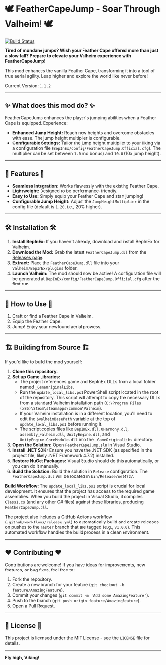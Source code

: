 # 🕊️ FeatherCapeJump - Soar Through Valheim! 🕊️

[![Build Status](https://github.com/shivam13juna/BuoyantFeatherCape/actions/workflows/release.yml/badge.svg)](https://github.com/shivam13juna/BuoyantFeatherCape/actions/workflows/release.yml) 

**Tired of mundane jumps? Wish your Feather Cape offered more than just a slow fall? Prepare to elevate your Valheim experience with FeatherCapeJump!**

This mod enhances the vanilla Feather Cape, transforming it into a tool of true aerial agility. Leap higher and explore the world like never before!

Current Version: `1.1.2`

---

## ✨ What does this mod do? ✨

FeatherCapeJump enhances the player's jumping abilities when a Feather Cape is equipped. Experience:

*   **Enhanced Jump Height:** Reach new heights and overcome obstacles with ease. The jump height multiplier is configurable.
*   **Configurable Settings:** Tailor the jump height multiplier to your liking via a configuration file (`BepInEx/config/FeatherCapeJump.Official.cfg`). The multiplier can be set between `1.0` (no bonus) and `10.0` (10x jump height).

---

## 🚀 Features 🚀

*   **Seamless Integration:** Works flawlessly with the existing Feather Cape.
*   **Lightweight:** Designed to be performance-friendly.
*   **Easy to Use:** Simply equip your Feather Cape and start jumping!
*   **Configurable Jump Height:** Adjust the `JumpHeightMultiplier` in the config file (default is `1.20`, i.e., 20% higher).

---

## 🛠️ Installation 🛠️

1.  **Install BepInEx:** If you haven't already, download and install BepInEx for Valheim.
2.  **Download the Mod:** Grab the latest `FeatherCapeJump.dll` from the [Releases page](https://github.com/shivam13juna/BuoyantFeatherCape/releases). 
3.  **Extract:** Place the `FeatherCapeJump.dll` file into your `Valheim/BepInEx/plugins` folder.
4.  **Launch Valheim:** The mod should now be active! A configuration file will be generated at `BepInEx/config/FeatherCapeJump.Official.cfg` after the first run.

---

## 🤸 How to Use 🤸

1.  Craft or find a Feather Cape in Valheim.
2.  Equip the Feather Cape.
3.  Jump! Enjoy your newfound aerial prowess.
---

## 🏗️ Building from Source 🏗️

If you'd like to build the mod yourself:

1.  **Clone this repository.**
2.  **Set up Game Libraries:**
    *   The project references game and BepInEx DLLs from a local folder named `_GameOriginalLibs`.
    *   Run the `update_local_libs.ps1` PowerShell script located in the root of the repository. This script will attempt to copy the necessary DLLs from a standard Valheim installation path (`C:\Program Files (x86)\Steam\steamapps\common\Valheim`).
    *   If your Valheim installation is in a different location, you'll need to edit the `$valheimBasePath` variable at the top of `update_local_libs.ps1` before running it.
    *   The script copies files like `BepInEx.dll`, `0Harmony.dll`, `assembly_valheim.dll`, `UnityEngine.dll`, and `UnityEngine.CoreModule.dll` into the `_GameOriginalLibs` directory.
3.  **Open the Solution:** Open `FeatherCapeJump.sln` in Visual Studio.
4.  **Install .NET SDK:** Ensure you have the .NET SDK (as specified in the project file, likely .NET Framework 4.7.2) installed.
5.  **Restore NuGet Packages:** Visual Studio should do this automatically, or you can do it manually.
6.  **Build the Solution:** Build the solution in `Release` configuration. The `FeatherCapeJump.dll` will be located in `bin/Release/net472/`.

**Build Workflow:**
The `update_local_libs.ps1` script is crucial for local development. It ensures that the project has access to the required game assemblies. When you build the project in Visual Studio, it compiles `Class1.cs` (and any other C# files) against these libraries, producing `FeatherCapeJump.dll`.

The project also includes a GitHub Actions workflow (`.github/workflows/release.yml`) to automatically build and create releases on pushes to the `master` branch that are tagged (e.g., `v1.0.0`). This automated workflow handles the build process in a clean environment.

---

## ❤️ Contributing ❤️

Contributions are welcome! If you have ideas for improvements, new features, or bug fixes, feel free to:

1.  Fork the repository.
2.  Create a new branch for your feature (`git checkout -b feature/AmazingFeature`).
3.  Commit your changes (`git commit -m 'Add some AmazingFeature'`).
4.  Push to the branch (`git push origin feature/AmazingFeature`).
5.  Open a Pull Request.

---

## 📜 License 📜

This project is licensed under the MIT License - see the `LICENSE` file for details.

---

**Fly high, Viking!**

